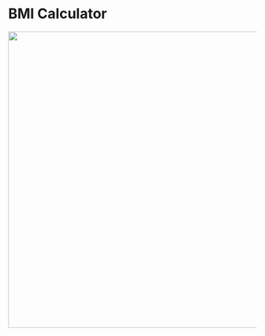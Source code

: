 # BMI Calculator



<img src="https://github.com/ParasRojiya/animated_bmi_calc/blob/master/assets/output/bmioutput.gif" style="height:600px"/>